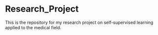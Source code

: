 # Research_Project
This is the repository for my research project on self-supervised learning applied to the medical field.
